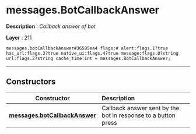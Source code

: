 # messages.BotCallbackAnswer

**Description** : *Callback answer of bot*

**Layer** : 211

```tl
messages.botCallbackAnswer#36585ea4 flags:# alert:flags.1?true has_url:flags.3?true native_ui:flags.4?true message:flags.0?string url:flags.2?string cache_time:int = messages.BotCallbackAnswer;
```

---

## Constructors

| Constructor | Description |
| :---: | :--- |
| [**messages.botCallbackAnswer**](constructor/messages.botCallbackAnswer) | Callback answer sent by the bot in response to a button press |